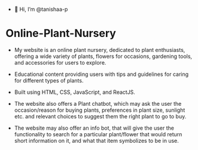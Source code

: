 - 👋 Hi, I’m @tanishaa-p

# Online-Plant-Nursery
-	My website is an online plant nursery, dedicated to plant enthusiasts, offering a wide variety of plants, flowers for occasions, gardening tools, and accessories for users to explore.

-	Educational content providing users with tips and guidelines for caring for different types of plants.

-	Built using HTML, CSS, JavaScript, and ReactJS.

-	The website also offers a Plant chatbot, which may ask the user the occasion/reason for buying plants, preferences in plant size, sunlight etc. and relevant choices to suggest them the right plant to go to buy. 

-	The website may also offer an info bot, that will give the user the functionality to search for a particular plant/flower that would return short information on it, and what that item symbolizes to be in use. 
